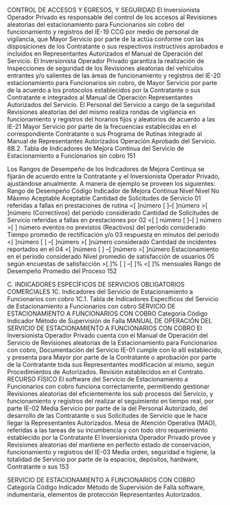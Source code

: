 CONTROL DE ACCESOS Y EGRESOS, Y SEGURIDAD
El Inversionista Operador Privado es
responsable del control de los accesos al Revisiones aleatorias del
estacionamiento para Funcionarios sin cobro del funcionamiento y registros del
IE-19 CCG por medio de personal de vigilancia, que Mayor Servicio por parte de la
actúa conforme con las disposiciones de los Contratante o sus
respectivos instructivos aprobados e incluidos en Representantes Autorizados
el Manual de Operación del Servicio.
El Inversionista Operador Privado garantiza la
realización de Inspecciones de seguridad de los Revisiones aleatorias del
vehículos entrantes y/o salientes de las áreas de funcionamiento y registros del
IE-20 estacionamiento para Funcionarios sin cobro, de Mayor Servicio por parte de la
acuerdo a los protocolos establecidos por la Contratante o sus
Contratante e integrados al Manual de Operación Representantes Autorizados
del Servicio.
El Personal del Servicio a cargo de la seguridad
Revisiones aleatorias del
del mismo realiza rondas de vigilancia en
funcionamiento y registros del
horarios fijos y aleatorios de acuerdo a las
IE-21 Mayor Servicio por parte de la
frecuencias establecidas en el correspondiente
Contratante o sus
Programa de Rutinas integrado al Manual de
Representantes Autorizados
Operación Aprobado del Servicio.
8B.2. Tabla de Indicadores de Mejora Continua del Servicio de Estacionamiento a
Funcionarios sin cobro
151

Los Rangos de Desempeño de los Indicadores de Mejora Continua se fijarán de acuerdo entre la
Contratante y el Inversionista Operador Privado, ajustándose anualmente.
A manera de ejemplo se proveen los siguientes:
Rango de Desempeño
Código Indicador de Mejora Continua Nivel Nivel No
Máximo Aceptable Aceptable
Cantidad de Solicitudes de Servicio
01 referidas a fallas en prestaciones de rutina <[ ]número [ ]–[ ]número >[ ]número
(Correctivos) del período considerado
Cantidad de Solicitudes de Servicio
referidas a fallas en prestaciones por
02 <[ ] número [ ]–[ ] número >[ ] número
eventos no previstos (Reactivos) del
período considerado
Tiempo promedio de rectificación y/o
03 respuesta en minutos del período <[ ]número [ ] –[ ]número >[ ]número
considerado
Cantidad de incidentes reportados en el
04 <[ ]número [ ] –[ ]número >[ ]número
Estacionamiento en el período considerado
Nivel promedio de satisfacción de usuarios
05 según encuestas de satisfacción >[ ]% [ ] –[ ]% <[ ]%
mensuales
Rango de Desempeño Promedio del Proceso
152

C. INDICADORES ESPECÍFICOS DE SERVICIOS OBLIGATORIOS COMERCIALES
1C. Indicadores del Servicio de Estacionamiento a Funcionarios con cobro
1C.1. Tabla de Indicadores Específicos del Servicio de Estacionamiento a Funcionarios con
cobro
SERVICIO DE ESTACIONAMIENTO A FUNCIONARIOS CON COBRO
Categoría
Código Indicador Método de Supervisión
de Falla
MANUAL DE OPERACIÓN DEL SERVICIO DE ESTACIONAMIENTO A FUNCIONARIOS CON COBRO
El Inversionista Operador Privado cuenta con el
Manual de Operación del Servicio de Revisiones aleatorias de la
Estacionamiento para Funcionarios con cobro, Documentación del Servicio
IE-01 cumple con lo allí establecido, y presenta para Mayor por parte de la Contratante o
aprobación por parte de la Contratante toda sus Representantes
modificación al mismo, según Procedimientos de Autorizados.
Revisión establecidos en el Contrato.
RECURSO FÍSICO
El software del Servicio de Estacionamiento a
Funcionarios con cobro funciona
correctamente, permitiendo gestionar
Revisiones aleatorias del
eficientemente los sub procesos del Servicio, y
funcionamiento y registros del
realizar el seguimiento en tiempo real, por parte
IE-02 Media Servicio por parte de la
del Personal Autorizado, del desarrollo de las
Contratante o sus
Solicitudes de Servicio que le hace llegar la
Representantes Autorizados.
Mesa de Atención Operativa (MAO), referidas a
las tareas de su incumbencia y con todo otro
requerimiento establecido por la Contratante
El Inversionista Operador Privado provee y Revisiones aleatorias del
mantiene en perfecto estado de conservación, funcionamiento y registros del
IE-03 Media
orden, seguridad e higiene, la totalidad de Servicio por parte de la
espacios, depósitos, hardware, Contratante o sus
153

SERVICIO DE ESTACIONAMIENTO A FUNCIONARIOS CON COBRO
Categoría
Código Indicador Método de Supervisión
de Falla
software, indumentaria, elementos de protección Representantes Autorizados.
